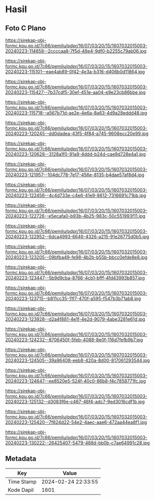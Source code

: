 # Hasil

## Foto C Plano

https://sirekap-obj-formc.kpu.go.id/7c66/pemilu/pdpr/16/07/03/20/15/1607032015003-20240223-114658--2ccccaa8-7f5d-48e4-9df0-b2255c79ab06.jpg

https://sirekap-obj-formc.kpu.go.id/7c66/pemilu/pdpr/16/07/03/20/15/1607032015003-20240223-115101--eae4ab89-0f42-4e3a-b316-d406b0d11864.jpg

https://sirekap-obj-formc.kpu.go.id/7c66/pemilu/pdpr/16/07/03/20/15/1607032015003-20240223-115427--7b37cdf5-30ef-451e-aa04-e9e23cb86bbe.jpg

https://sirekap-obj-formc.kpu.go.id/7c66/pemilu/pdpr/16/07/03/20/15/1607032015003-20240223-115718--a567b71d-ae2e-4e6a-8a63-4d9a28eddd48.jpg

https://sirekap-obj-formc.kpu.go.id/7c66/pemilu/pdpr/16/07/03/20/15/1607032015003-20240223-120245--dd0dadea-43f5-4f84-a745-9608ecc20e99.jpg

https://sirekap-obj-formc.kpu.go.id/7c66/pemilu/pdpr/16/07/03/20/15/1607032015003-20240223-120628--3128a1f0-91a9-4ddd-b24d-cae9d728e4a1.jpg

https://sirekap-obj-formc.kpu.go.id/7c66/pemilu/pdpr/16/07/03/20/15/1607032015003-20240223-121957--104dc778-7e17-456e-8135-b4dae57af8d4.jpg

https://sirekap-obj-formc.kpu.go.id/7c66/pemilu/pdpr/16/07/03/20/15/1607032015003-20240223-122456--4c4d733e-c4e6-41e9-8612-7316691c71bb.jpg

https://sirekap-obj-formc.kpu.go.id/7c66/pemilu/pdpr/16/07/03/20/15/1607032015003-20240223-122726--e5ecafa0-b93b-4b25-983c-50c551993f11.jpg

https://sirekap-obj-formc.kpu.go.id/7c66/pemilu/pdpr/16/07/03/20/15/1607032015003-20240223-122952--6dca4993-6646-4326-a215-91e26775d0b5.jpg

https://sirekap-obj-formc.kpu.go.id/7c66/pemilu/pdpr/16/07/03/20/15/1607032015003-20240223-123205--09bfba49-fe98-4b2b-b55b-bbcc0efde8e8.jpg

https://sirekap-obj-formc.kpu.go.id/7c66/pemilu/pdpr/16/07/03/20/15/1607032015003-20240223-123447--5b9d9cba-8766-4cb1-bfff-4fd43993b857.jpg

https://sirekap-obj-formc.kpu.go.id/7c66/pemilu/pdpr/16/07/03/20/15/1607032015003-20240223-123715--b811cc35-11f7-470f-a595-f547b3b71ab8.jpg

https://sirekap-obj-formc.kpu.go.id/7c66/pemilu/pdpr/16/07/03/20/15/1607032015003-20240223-123928--d2a4f881-4e1f-4e2d-9079-4abe3281e61d.jpg

https://sirekap-obj-formc.kpu.go.id/7c66/pemilu/pdpr/16/07/03/20/15/1607032015003-20240223-124232--8706450f-5feb-4088-8e0f-116d7fefb9b7.jpg

https://sirekap-obj-formc.kpu.go.id/7c66/pemilu/pdpr/16/07/03/20/15/1607032015003-20240223-124505--39a96408-eeb8-420a-8d00-817061293544.jpg

https://sirekap-obj-formc.kpu.go.id/7c66/pemilu/pdpr/16/07/03/20/15/1607032015003-20240223-124647--ee8520e5-524f-40c0-86b8-f4c7858771fc.jpg

https://sirekap-obj-formc.kpu.go.id/7c66/pemilu/pdpr/16/07/03/20/15/1607032015003-20240223-125132--d3083f6e-c467-46f4-adc7-9ed3016cdf1b.jpg

https://sirekap-obj-formc.kpu.go.id/7c66/pemilu/pdpr/16/07/03/20/15/1607032015003-20240223-125420--7f824d22-54e2-4aec-aae6-472aa44ea8f1.jpg

https://sirekap-obj-formc.kpu.go.id/7c66/pemilu/pdpr/16/07/03/20/15/1607032015003-20240223-130222--26425407-5479-488d-bb0b-c7ae64991c28.jpg


## Metadata

| Key        | Value               |
| ---------- | ------------------- |
| Time Stamp | 2024-02-24 22:33:55 |
| Kode Dapil | 1601                |



